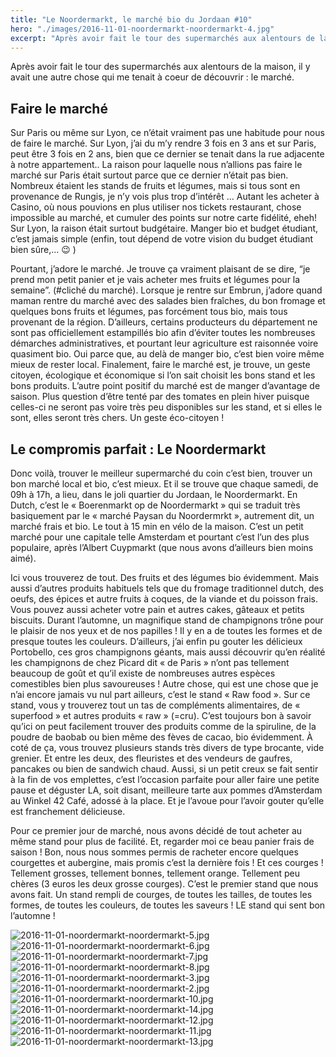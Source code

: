 ```yaml
---
title: "Le Noordermarkt, le marché bio du Jordaan #10"
hero: "./images/2016-11-01-noordermarkt-noordermarkt-4.jpg"
excerpt: "Après avoir fait le tour des supermarchés aux alentours de la maison, il y avait une autre chose qui me tenait à coeur de découvrir : le marché. Faire le marché Sur Paris ou même sur Lyon, ce n’était vraiment pas une habitude pour nous de faire le marché. Sur Lyon, j’ai du m’y rendre"
---
```

Après avoir fait le tour des supermarchés aux alentours de la maison, il y avait une autre chose qui me tenait à coeur de découvrir : le marché.

## Faire le marché

Sur Paris ou même sur Lyon, ce n’était vraiment pas une habitude pour nous de faire le marché. Sur Lyon, j’ai du m’y rendre 3 fois en 3 ans et sur Paris, peut être 3 fois en 2 ans, bien que ce dernier se tenait dans la rue adjacente à notre appartement.. La raison pour laquelle nous n’allions pas faire le marché sur Paris était surtout parce que ce dernier n’était pas bien. Nombreux étaient les stands de fruits et légumes, mais si tous sont en provenance de Rungis, je n’y vois plus trop d’intérêt ... Autant les acheter à Casino, où nous pouvions en plus utiliser nos tickets restaurant, chose impossible au marché, et cumuler des points sur notre carte fidélité, eheh! Sur Lyon, la raison était surtout budgétaire. Manger bio et budget étudiant, c’est jamais simple (enfin, tout dépend de votre vision du budget étudiant bien sûre,... 😉 )

Pourtant, j’adore le marché. Je trouve ça vraiment plaisant de se dire, “je prend mon petit panier et je vais acheter mes fruits et légumes pour la semaine”. (#cliché du marché). Lorsque je rentre sur Embrun, j’adore quand maman rentre du marché avec des salades bien fraîches, du bon fromage et quelques bons fruits et légumes, pas forcément tous bio, mais tous provenant de la région. D’ailleurs, certains producteurs du département ne sont pas officiellement estampillés bio afin d’éviter toutes les nombreuses démarches administratives, et pourtant leur agriculture est raisonnée voire quasiment bio. Oui parce que, au delà de manger bio, c’est bien voire même mieux de rester local. Finalement, faire le marché est, je trouve, un geste citoyen, écologique et économique si l’on sait choisit les bons stand et les bons produits. L’autre point positif du marché est de manger d’avantage de saison. Plus question d’être tenté par des tomates en plein hiver puisque celles-ci ne seront pas voire très peu disponibles sur les stand, et si elles le sont, elles seront très chers. Un geste éco-citoyen !

## Le compromis parfait : Le Noordermarkt

Donc voilà, trouver le meilleur supermarché du coin c’est bien, trouver un bon marché local et bio, c’est mieux. Et il se trouve que chaque samedi, de 09h à 17h, a lieu, dans le joli quartier du Jordaan, le Noordermarkt. En Dutch, c’est le « Boerenmarkt op de Noordermarkt » qui se traduit très basiquement par le « marché Paysan du Noordermrkt », autrement dit, un marché frais et bio. Le tout à 15 min en vélo de la maison. C’est un petit marché pour une capitale telle Amsterdam et pourtant c’est l’un des plus populaire, après l’Albert Cuypmarkt (que nous avons d’ailleurs bien moins aimé).

Ici vous trouverez de tout. Des fruits et des légumes bio évidemment. Mais aussi d’autres produits habituels tels que du fromage traditionnel dutch, des oeufs, des épices et autre fruits à coques, de la viande et du poisson frais. Vous pouvez aussi acheter votre pain et autres cakes, gâteaux et petits biscuits. Durant l’automne, un magnifique stand de champignons trône pour le plaisir de nos yeux et de nos papilles ! Il y en a de toutes les formes et de presque toutes les couleurs. D’ailleurs, j’ai enfin pu gouter les délicieux Portobello, ces gros champignons géants, mais aussi découvrir qu’en réalité les champignons de chez Picard dit « de Paris » n’ont pas tellement beaucoup de goût et qu’il existe de nombreuses autres espèces comestibles bien plus savoureuses ! Autre chose, qui est une chose que je n’ai encore jamais vu nul part ailleurs, c’est le stand « Raw food ». Sur ce stand, vous y trouverez tout un tas de compléments alimentaires, de « superfood » et autres produits « raw » (=cru). C’est toujours bon à savoir qu’ici on peut facilement trouver des produits comme de la spiruline, de la poudre de baobab ou bien même des fèves de cacao, bio évidemment. À coté de ça, vous trouvez plusieurs stands très divers de type brocante, vide grenier. Et entre les deux, des fleuristes et des vendeurs de gaufres, pancakes ou bien de sandwich chaud. Aussi, si un petit creux se fait sentir à la fin de vos emplettes, c’est l’occasion parfaite pour aller faire une petite pause et déguster LA, soit disant, meilleure tarte aux pommes d’Amsterdam au Winkel 42 Café, adossé à la place. Et je l’avoue pour l’avoir gouter qu’elle est franchement délicieuse.

Pour ce premier jour de marché, nous avons décidé de tout acheter au même stand pour plus de facilité. Et, regarder moi ce beau panier frais de saison ! Bon, nous nous sommes permis de racheter encore quelques courgettes et aubergine, mais promis c’est la dernière fois ! Et ces courges ! Tellement grosses, tellement bonnes, tellement orange. Tellement peu chères (3 euros les deux grosse courges). C’est le premier stand que nous avons fait. Un stand rempli de courges, de toutes les tailles, de toutes les formes, de toutes les couleurs, de toutes les saveurs ! LE stand qui sent bon l’automne !

<div class="gallery">
<img alt="2016-11-01-noordermarkt-noordermarkt-5.jpg" src="./images/2016-11-01-noordermarkt-noordermarkt-5.jpg">
<img alt="2016-11-01-noordermarkt-noordermarkt-6.jpg" src="./images/2016-11-01-noordermarkt-noordermarkt-6.jpg">
<img alt="2016-11-01-noordermarkt-noordermarkt-7.jpg" src="./images/2016-11-01-noordermarkt-noordermarkt-7.jpg">
<img alt="2016-11-01-noordermarkt-noordermarkt-8.jpg" src="./images/2016-11-01-noordermarkt-noordermarkt-8.jpg">
<img alt="2016-11-01-noordermarkt-noordermarkt-3.jpg" src="./images/2016-11-01-noordermarkt-noordermarkt-3.jpg" title="Toutes ces courges ❤️">
<img alt="2016-11-01-noordermarkt-noordermarkt-2.jpg" src="./images/2016-11-01-noordermarkt-noordermarkt-2.jpg" title="Toutes ces courges bis ❤️">
</div>

<div class="gallery">
<img alt="2016-11-01-noordermarkt-noordermarkt-10.jpg" src="./images/2016-11-01-noordermarkt-noordermarkt-10.jpg" title="Panier 1">
<img alt="2016-11-01-noordermarkt-noordermarkt-14.jpg" src="./images/2016-11-01-noordermarkt-noordermarkt-14.jpg" title="Panier 2 de la semaine d’après. Tout aussi bon et avec (caché derrière), du bon fromage Dutch 😉">
<img alt="2016-11-01-noordermarkt-noordermarkt-12.jpg" src="./images/2016-11-01-noordermarkt-noordermarkt-12.jpg" title="Décadence total et saveur parfaitement de saison">
<img alt="2016-11-01-noordermarkt-noordermarkt-11.jpg" src="./images/2016-11-01-noordermarkt-noordermarkt-11.jpg" title="Ma délicieuse tarte noix de pécan">
<img alt="2016-11-01-noordermarkt-noordermarkt-13.jpg" src="./images/2016-11-01-noordermarkt-noordermarkt-13.jpg" title="Une recette toute simple pour cuisiner les champignons : des Portobello farcis">
</div>

